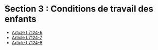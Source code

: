 # Section 3 : Conditions de travail des enfants

* [Article L7124-6](./LEGIARTI000006904639.md)
* [Article L7124-7](./LEGIARTI000006904640.md)
* [Article L7124-8](./LEGIARTI000006904642.md)
